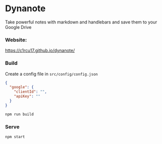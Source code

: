 # Dynanote

Take powerful notes with markdown and handlebars and save them to your Google Drive

### Website:

https://c1rcu17.github.io/dynanote/

### Build

Create a config file in `src/config/config.json`

```json
{
  "google": {
    "clientId": "",
    "apiKey": ""
  }
}
```

```sh
npm run build
```

### Serve

```sh
npm start
```
